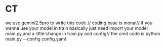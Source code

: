 # CT

we use gemini2.5pro to write this code //
coding base is monai//
if you wanna use your model in train basically just need import your model  main.py,and a little change in train.py and config//
the cmd code is python main.py --config config.yaml

